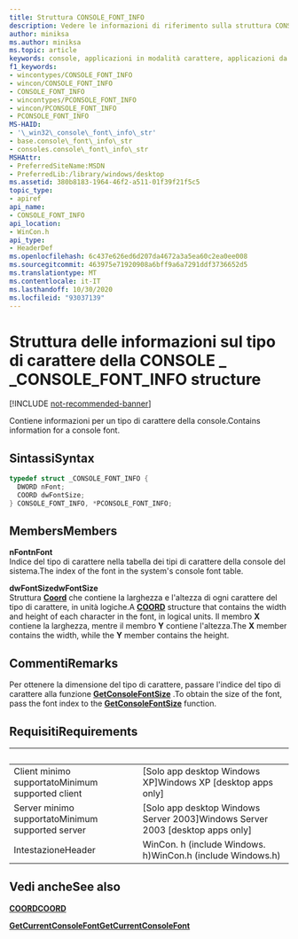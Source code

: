 ```yaml
---
title: Struttura CONSOLE_FONT_INFO
description: Vedere le informazioni di riferimento sulla struttura CONSOLE_FONT_INFO, che contiene l'indice e le dimensioni per un tipo di carattere della console.
author: miniksa
ms.author: miniksa
ms.topic: article
keywords: console, applicazioni in modalità carattere, applicazioni da riga di comando, applicazioni di terminale, api della console
f1_keywords:
- wincontypes/CONSOLE_FONT_INFO
- wincon/CONSOLE_FONT_INFO
- CONSOLE_FONT_INFO
- wincontypes/PCONSOLE_FONT_INFO
- wincon/PCONSOLE_FONT_INFO
- PCONSOLE_FONT_INFO
MS-HAID:
- '\_win32\_console\_font\_info\_str'
- base.console\_font\_info\_str
- consoles.console\_font\_info\_str
MSHAttr:
- PreferredSiteName:MSDN
- PreferredLib:/library/windows/desktop
ms.assetid: 380b8183-1964-46f2-a511-01f39f21f5c5
topic_type:
- apiref
api_name:
- CONSOLE_FONT_INFO
api_location:
- WinCon.h
api_type:
- HeaderDef
ms.openlocfilehash: 6c437e626ed6d207da4672a3a5ea60c2ea0ee008
ms.sourcegitcommit: 463975e71920908a6bff9a6a7291ddf3736652d5
ms.translationtype: MT
ms.contentlocale: it-IT
ms.lasthandoff: 10/30/2020
ms.locfileid: "93037139"
---
```

# <a name="console_font_info-structure"></a><span data-ttu-id="420a9-104">Struttura delle informazioni sul tipo di carattere della CONSOLE \_ \_</span><span class="sxs-lookup"><span data-stu-id="420a9-104">CONSOLE\_FONT\_INFO structure</span></span>

[!INCLUDE [not-recommended-banner](./includes/not-recommended-banner.md)]

<span data-ttu-id="420a9-105">Contiene informazioni per un tipo di carattere della console.</span><span class="sxs-lookup"><span data-stu-id="420a9-105">Contains information for a console font.</span></span>

## <a name="syntax"></a><span data-ttu-id="420a9-106">Sintassi</span><span class="sxs-lookup"><span data-stu-id="420a9-106">Syntax</span></span>

```C
typedef struct _CONSOLE_FONT_INFO {
  DWORD nFont;
  COORD dwFontSize;
} CONSOLE_FONT_INFO, *PCONSOLE_FONT_INFO;
```

## <a name="members"></a><span data-ttu-id="420a9-107">Members</span><span class="sxs-lookup"><span data-stu-id="420a9-107">Members</span></span>

<span data-ttu-id="420a9-108">**nFont**</span><span class="sxs-lookup"><span data-stu-id="420a9-108">**nFont**</span></span>  
<span data-ttu-id="420a9-109">Indice del tipo di carattere nella tabella dei tipi di carattere della console del sistema.</span><span class="sxs-lookup"><span data-stu-id="420a9-109">The index of the font in the system's console font table.</span></span>

<span data-ttu-id="420a9-110">**dwFontSize**</span><span class="sxs-lookup"><span data-stu-id="420a9-110">**dwFontSize**</span></span>  
<span data-ttu-id="420a9-111">Struttura [**Coord**](coord-str.md) che contiene la larghezza e l'altezza di ogni carattere del tipo di carattere, in unità logiche.</span><span class="sxs-lookup"><span data-stu-id="420a9-111">A [**COORD**](coord-str.md) structure that contains the width and height of each character in the font, in logical units.</span></span> <span data-ttu-id="420a9-112">Il membro **X** contiene la larghezza, mentre il membro **Y** contiene l'altezza.</span><span class="sxs-lookup"><span data-stu-id="420a9-112">The **X** member contains the width, while the **Y** member contains the height.</span></span>

## <a name="remarks"></a><span data-ttu-id="420a9-113">Commenti</span><span class="sxs-lookup"><span data-stu-id="420a9-113">Remarks</span></span>

<span data-ttu-id="420a9-114">Per ottenere la dimensione del tipo di carattere, passare l'indice del tipo di carattere alla funzione [**GetConsoleFontSize**](getconsolefontsize.md) .</span><span class="sxs-lookup"><span data-stu-id="420a9-114">To obtain the size of the font, pass the font index to the [**GetConsoleFontSize**](getconsolefontsize.md) function.</span></span>

## <a name="requirements"></a><span data-ttu-id="420a9-115">Requisiti</span><span class="sxs-lookup"><span data-stu-id="420a9-115">Requirements</span></span>

| &nbsp; | &nbsp; |
|-|-|
| <span data-ttu-id="420a9-116">Client minimo supportato</span><span class="sxs-lookup"><span data-stu-id="420a9-116">Minimum supported client</span></span> | <span data-ttu-id="420a9-117">\[Solo app desktop Windows XP\]</span><span class="sxs-lookup"><span data-stu-id="420a9-117">Windows XP \[desktop apps only\]</span></span> |
| <span data-ttu-id="420a9-118">Server minimo supportato</span><span class="sxs-lookup"><span data-stu-id="420a9-118">Minimum supported server</span></span> | <span data-ttu-id="420a9-119">\[Solo app desktop Windows Server 2003\]</span><span class="sxs-lookup"><span data-stu-id="420a9-119">Windows Server 2003 \[desktop apps only\]</span></span> |
| <span data-ttu-id="420a9-120">Intestazione</span><span class="sxs-lookup"><span data-stu-id="420a9-120">Header</span></span> | <span data-ttu-id="420a9-121">WinCon. h (include Windows. h)</span><span class="sxs-lookup"><span data-stu-id="420a9-121">WinCon.h (include Windows.h)</span></span> |

## <a name="see-also"></a><span data-ttu-id="420a9-122">Vedi anche</span><span class="sxs-lookup"><span data-stu-id="420a9-122">See also</span></span>

[<span data-ttu-id="420a9-123">**COORD**</span><span class="sxs-lookup"><span data-stu-id="420a9-123">**COORD**</span></span>](coord-str.md)

[<span data-ttu-id="420a9-124">**GetCurrentConsoleFont**</span><span class="sxs-lookup"><span data-stu-id="420a9-124">**GetCurrentConsoleFont**</span></span>](getcurrentconsolefont.md)
